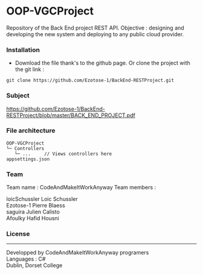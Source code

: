 # OOP-VGCProject
Repository of the Back End project REST API.
Objective : designing and developing the new system and deploying to any public cloud provider.

### Installation
* Download the file thank's to the github page. Or clone the project with the git link :
```shell
git clone https://github.com/Ezotose-1/BackEnd-RESTProject.git
```

### Subject
https://github.com/Ezotose-1/BackEnd-RESTProject/blob/master/BACK_END_PROJECT.pdf

### File architecture
```
OOP-VGCProject
└─ Controllers
   └─ ...     // Views controllers here
appsettings.json
```

### Team
Team name : CodeAndMakeItWorkAnyway
Team members : 

  loicSchussler         Loic Schussler  
  Ezotose-1             Pierre Blaess  
  saguira               Julien Calisto  
  Afoulky               Hafid Housni  
  
   
### License
----
Developped by CodeAndMakeItWorkAnyway programers  
Languages : C#  
Dublin, Dorset College  
